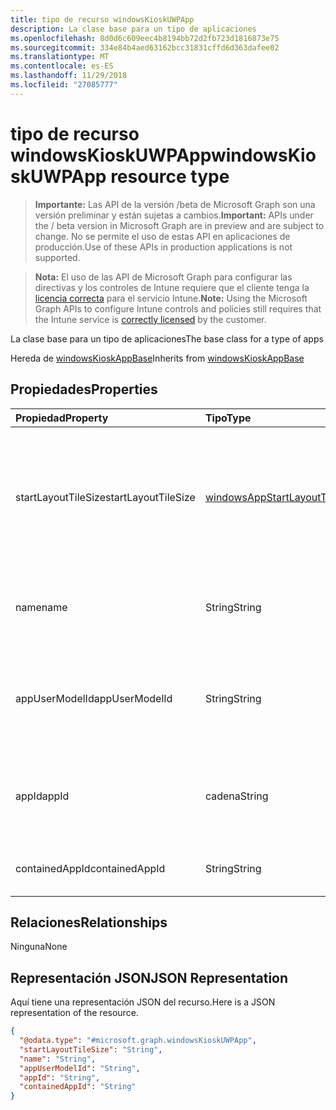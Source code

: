 ```yaml
---
title: tipo de recurso windowsKioskUWPApp
description: La clase base para un tipo de aplicaciones
ms.openlocfilehash: 8d0d6c609eec4b8194bb72d2fb723d1816873e75
ms.sourcegitcommit: 334e84b4aed63162bcc31831cffd6d363dafee02
ms.translationtype: MT
ms.contentlocale: es-ES
ms.lasthandoff: 11/29/2018
ms.locfileid: "27085777"
---
```

# <a name="windowskioskuwpapp-resource-type"></a><span data-ttu-id="bf71c-103">tipo de recurso windowsKioskUWPApp</span><span class="sxs-lookup"><span data-stu-id="bf71c-103">windowsKioskUWPApp resource type</span></span>

> <span data-ttu-id="bf71c-104">**Importante:** Las API de la versión /beta de Microsoft Graph son una versión preliminar y están sujetas a cambios.</span><span class="sxs-lookup"><span data-stu-id="bf71c-104">**Important:** APIs under the / beta version in Microsoft Graph are in preview and are subject to change.</span></span> <span data-ttu-id="bf71c-105">No se permite el uso de estas API en aplicaciones de producción.</span><span class="sxs-lookup"><span data-stu-id="bf71c-105">Use of these APIs in production applications is not supported.</span></span>

> <span data-ttu-id="bf71c-106">**Nota:** El uso de las API de Microsoft Graph para configurar las directivas y los controles de Intune requiere que el cliente tenga la [licencia correcta](https://go.microsoft.com/fwlink/?linkid=839381) para el servicio Intune.</span><span class="sxs-lookup"><span data-stu-id="bf71c-106">**Note:** Using the Microsoft Graph APIs to configure Intune controls and policies still requires that the Intune service is [correctly licensed](https://go.microsoft.com/fwlink/?linkid=839381) by the customer.</span></span>

<span data-ttu-id="bf71c-107">La clase base para un tipo de aplicaciones</span><span class="sxs-lookup"><span data-stu-id="bf71c-107">The base class for a type of apps</span></span>

<span data-ttu-id="bf71c-108">Hereda de [windowsKioskAppBase](../resources/intune-deviceconfig-windowskioskappbase.md)</span><span class="sxs-lookup"><span data-stu-id="bf71c-108">Inherits from [windowsKioskAppBase](../resources/intune-deviceconfig-windowskioskappbase.md)</span></span>

## <a name="properties"></a><span data-ttu-id="bf71c-109">Propiedades</span><span class="sxs-lookup"><span data-stu-id="bf71c-109">Properties</span></span>
|<span data-ttu-id="bf71c-110">Propiedad</span><span class="sxs-lookup"><span data-stu-id="bf71c-110">Property</span></span>|<span data-ttu-id="bf71c-111">Tipo</span><span class="sxs-lookup"><span data-stu-id="bf71c-111">Type</span></span>|<span data-ttu-id="bf71c-112">Descripción</span><span class="sxs-lookup"><span data-stu-id="bf71c-112">Description</span></span>|
|:---|:---|:---|
|<span data-ttu-id="bf71c-113">startLayoutTileSize</span><span class="sxs-lookup"><span data-stu-id="bf71c-113">startLayoutTileSize</span></span>|[<span data-ttu-id="bf71c-114">windowsAppStartLayoutTileSize</span><span class="sxs-lookup"><span data-stu-id="bf71c-114">windowsAppStartLayoutTileSize</span></span>](../resources/intune-deviceconfig-windowsappstartlayouttilesize.md)|<span data-ttu-id="bf71c-115">El tamaño del mosaico de aplicación para el diseño de inicio Inherited desde [windowsKioskAppBase](../resources/intune-deviceconfig-windowskioskappbase.md).</span><span class="sxs-lookup"><span data-stu-id="bf71c-115">The app tile size for the start layout Inherited from [windowsKioskAppBase](../resources/intune-deviceconfig-windowskioskappbase.md).</span></span> <span data-ttu-id="bf71c-116">Los valores posibles son: `hidden`, `small`, `medium`, `wide` y `large`.</span><span class="sxs-lookup"><span data-stu-id="bf71c-116">Possible values are: `hidden`, `small`, `medium`, `wide`, `large`.</span></span>|
|<span data-ttu-id="bf71c-117">name</span><span class="sxs-lookup"><span data-stu-id="bf71c-117">name</span></span>|<span data-ttu-id="bf71c-118">String</span><span class="sxs-lookup"><span data-stu-id="bf71c-118">String</span></span>|<span data-ttu-id="bf71c-119">Representa el nombre descriptivo de una aplicación heredada de [windowsKioskAppBase](../resources/intune-deviceconfig-windowskioskappbase.md)</span><span class="sxs-lookup"><span data-stu-id="bf71c-119">Represents the friendly name of an app Inherited from [windowsKioskAppBase](../resources/intune-deviceconfig-windowskioskappbase.md)</span></span>|
|<span data-ttu-id="bf71c-120">appUserModelId</span><span class="sxs-lookup"><span data-stu-id="bf71c-120">appUserModelId</span></span>|<span data-ttu-id="bf71c-121">String</span><span class="sxs-lookup"><span data-stu-id="bf71c-121">String</span></span>|<span data-ttu-id="bf71c-122">Esta es la única aplicación de usuario modelo de identificador (AUMID) que estará disponible para iniciar el uso en el modo de pantalla completa</span><span class="sxs-lookup"><span data-stu-id="bf71c-122">This is the only Application User Model ID (AUMID) that will be available to launch use while in Kiosk Mode</span></span>|
|<span data-ttu-id="bf71c-123">appId</span><span class="sxs-lookup"><span data-stu-id="bf71c-123">appId</span></span>|<span data-ttu-id="bf71c-124">cadena</span><span class="sxs-lookup"><span data-stu-id="bf71c-124">String</span></span>|<span data-ttu-id="bf71c-125">Esto hace referencia a un App Intune que será destino para las mismas asignaciones de configuración de quiosco</span><span class="sxs-lookup"><span data-stu-id="bf71c-125">This references an Intune App that will be target to the same assignments as Kiosk configuration</span></span>|
|<span data-ttu-id="bf71c-126">containedAppId</span><span class="sxs-lookup"><span data-stu-id="bf71c-126">containedAppId</span></span>|<span data-ttu-id="bf71c-127">String</span><span class="sxs-lookup"><span data-stu-id="bf71c-127">String</span></span>|<span data-ttu-id="bf71c-128">Esto hace referencia a una aplicación contenida desde un App Intune</span><span class="sxs-lookup"><span data-stu-id="bf71c-128">This references an contained App from an Intune App</span></span>|

## <a name="relationships"></a><span data-ttu-id="bf71c-129">Relaciones</span><span class="sxs-lookup"><span data-stu-id="bf71c-129">Relationships</span></span>
<span data-ttu-id="bf71c-130">Ninguna</span><span class="sxs-lookup"><span data-stu-id="bf71c-130">None</span></span>
## <a name="json-representation"></a><span data-ttu-id="bf71c-131">Representación JSON</span><span class="sxs-lookup"><span data-stu-id="bf71c-131">JSON Representation</span></span>
<span data-ttu-id="bf71c-132">Aquí tiene una representación JSON del recurso.</span><span class="sxs-lookup"><span data-stu-id="bf71c-132">Here is a JSON representation of the resource.</span></span>
<!-- {
  "blockType": "resource",
  "@odata.type": "microsoft.graph.windowsKioskUWPApp"
}
-->
``` json
{
  "@odata.type": "#microsoft.graph.windowsKioskUWPApp",
  "startLayoutTileSize": "String",
  "name": "String",
  "appUserModelId": "String",
  "appId": "String",
  "containedAppId": "String"
}
```





